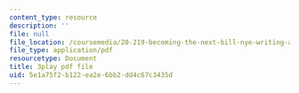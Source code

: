```yaml
---
content_type: resource
description: ''
file: null
file_location: /coursemedia/20-219-becoming-the-next-bill-nye-writing-and-hosting-the-educational-show-january-iap-2015/5e1a75f2b122ea2e6bb2dd4c67c3435d_Docl3KOqnHI.pdf
file_type: application/pdf
resourcetype: Document
title: 3play pdf file
uid: 5e1a75f2-b122-ea2e-6bb2-dd4c67c3435d
---
```


